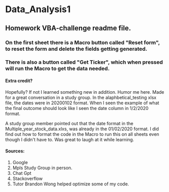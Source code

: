 # Data_Analysis1
## Homework VBA-challenge readme file.

### On the first sheet there is a Macro button called "Reset form", to reset the form and delete the fields getting generated.
### There is also a button called "Get Ticker", which when pressed will run the Macro to get the data needed.  

#### Extra credit?
<p>Hopefully? If not I learned something new in addition. Humor me here. Made for a great conversation in a study group. In the alaphbetical_testing xlsx file, the dates were in 20200102 format. When I seen the example of what the final outcome should look like I seen the date column in 1/2/2020 format. </p>

 <p>A study group member pointed out that the date format in the Multiple_year_stock_data.xlxs, was already in the 01/02/2020 format. I did find out how to format the code in the Macro to run this on all sheets even though I didn't have to. Was great to laugh at it while learning. </p>

#### Sources:
1. Google 
2. Mpls Study Group in person.
3. Chat Gpt
4. Stackoverflow
5. Tutor Brandon Wong helped optimize some of my code. 